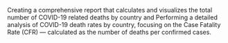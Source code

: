 Creating  a comprehensive report that calculates and visualizes the total number of COVID-19 related deaths by country and Performing  a detailed analysis of COVID-19 death rates by country, focusing on the Case Fatality Rate (CFR) — calculated as the number of deaths per confirmed cases.
